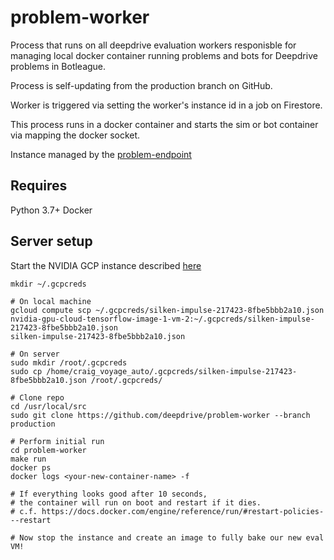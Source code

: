 # problem-worker

Process that runs on all deepdrive evaluation workers responisble for managing local docker container running problems and bots for Deepdrive problems in Botleague.

Process is self-updating from the production branch on GitHub.

Worker is triggered via setting the worker's instance id in a job on Firestore.

This process runs in a docker container and starts the sim or bot container via mapping the docker socket.

Instance managed by the [problem-endpoint](https://github.com/deepdrive/problem-endpoint)


## Requires 

Python 3.7+
Docker

## Server setup

Start the NVIDIA GCP instance described [here](https://github.com/deepdrive/problem-endpoint/blob/6872b8df4a9a545918f5adbbd2be41d4dc6fcc57/create-deepdrive-eval-instance.http)

```
mkdir ~/.gcpcreds

# On local machine
gcloud compute scp ~/.gcpcreds/silken-impulse-217423-8fbe5bbb2a10.json nvidia-gpu-cloud-tensorflow-image-1-vm-2:~/.gcpcreds/silken-impulse-217423-8fbe5bbb2a10.json
silken-impulse-217423-8fbe5bbb2a10.json

# On server
sudo mkdir /root/.gcpcreds
sudo cp /home/craig_voyage_auto/.gcpcreds/silken-impulse-217423-8fbe5bbb2a10.json /root/.gcpcreds/

# Clone repo
cd /usr/local/src
sudo git clone https://github.com/deepdrive/problem-worker --branch production

# Perform initial run
cd problem-worker
make run
docker ps
docker logs <your-new-container-name> -f

# If everything looks good after 10 seconds, 
# the container will run on boot and restart if it dies.
# c.f. https://docs.docker.com/engine/reference/run/#restart-policies---restart

# Now stop the instance and create an image to fully bake our new eval VM!
```

